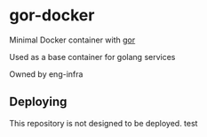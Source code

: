 # gor-docker

Minimal Docker container with [gor](https://github.com/buger/goreplay)

Used as a base container for golang services

Owned by eng-infra

## Deploying

This repository is not designed to be deployed.
test
